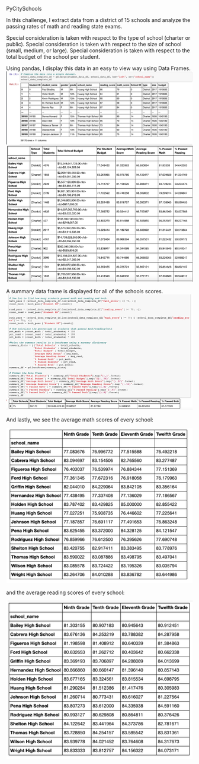 PyCitySchools


In this challenge, I extract data from a district of 15 schools and analyze the passing rates of math and reading state exams.

Special consideration is taken with respect to the type of school (charter or public).
Special consideration is taken with respect to the size of school (small, medium, or large).
Special consideration is taken with respect to the total budget of the school per student.

Using pandas, I display this data in an easy to view way using Data Frames.
![](Analysis/student_df.png)
![](Analysis/schools_df.png)

A summary data frame is displayed for all of the schools scores.
![](Analysis/summary_df.png)

And lastly, we see the average math scores of every school:

![](Analysis/math_scores.png)

and the average reading scores of every school:

![](Analysis/reading_scores.png)
